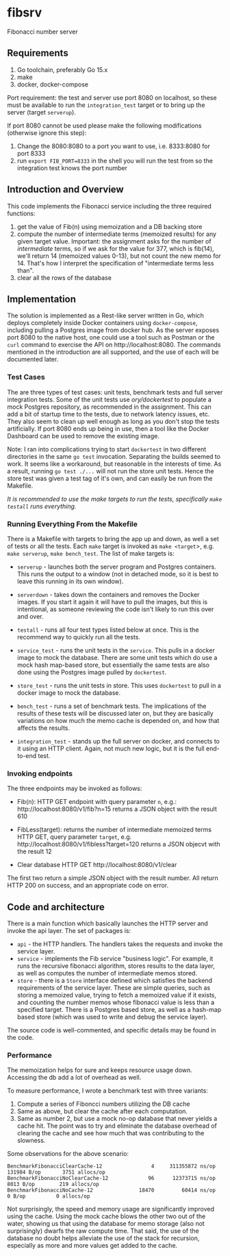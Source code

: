 # fibsrv
Fibonacci number server

## Requirements
1. Go toolchain, preferably Go 15.x
2. make
3. docker, docker-compose

Port requirement: the test and server use port 8080 on localhost, so these must be available to run the `integration_test` target or to bring up the server (target `serverup`).

If port 8080 cannot be used please make the following modifications (otherwise ignore this step):
1. Change the 8080:8080 to a port you want to use, i.e. 8333:8080 for port 8333
2. run `export FIB_PORT=8333` in the shell you will run the test from so the integration test knows the port number


## Introduction and Overview
This code implements the Fibonacci service including the three required functions:
1. get the value of Fib(n) using memoization and a DB backing store
2. compute the number of intermediate terms (memoized results) for any given target value.  Important: the assignment asks for the number of *intermediate* terms, so if we ask for the value for 377, which is fib(14), we'll return 14 (memoized values 0-13), but not count the new memo for 14.  That's how I interpret the specification of "intermediate terms less than". 
3. clear all the rows of the database

## Implementation
The solution is implemented as a Rest-like server written in Go, which deploys completely inside Docker containers using `docker-compose`, including pulling a Postgres image from docker hub.  As the server exposes port 8080 to the native host, one could use a tool such as Postman or the `curl` command to exercise the API on http://localhost:8080.  The commands mentioned in the introduction are all supported, and the use of each will be documented later.

### Test Cases
The are three types of test cases: unit tests, benchmark tests and full server integration tests.  Some of the unit tests use *ory/dockertest* to populate a mock Postgres repository, as recommended in the assignment.  This can add a bit of startup time to the tests, due to network latency issues, etc.  They also seem to clean up well enough as long as you don't stop the tests artificially.  If port 8080 ends up being in use, then a tool like the Docker Dashboard can be used to remove the existing image.

Note: I ran into complications trying to start `dockertest` in two different directories in the same `go test` invocation.  Separating the builds seemed to work.  It seems like a workaround, but reasonable in the interests of time.  As a result, running `go test ./...` will not run the store unit tests.  Hence the store test was given a test tag of it's own, and can easily be run from the Makefile.

*It is recommended to use the make targets to run the tests, specifically `make testall` runs everything.*

### Running Everything From the Makefile
There is a Makefile with targets to bring the app up and down, as well a set of tests or all the tests.  Each `make` target is invoked as `make <target`>, e.g. `make serverup`, `make bench_test`.  The list of make targets is:

* `serverup` - launches both the server program and Postgres containers.  This runs the output to a window (not in detached mode, so it is best to leave this running in its own window).

* `serverdown` - takes down the containers and removes the Docker images.  If you start it again it will have to pull the images, but this is intentional, as someone reviewing the code isn't likely to run this over and over.

* `testall` - runs all four test types listed below at once.  This is the recommend way to quickly run all the tests.

* `service_test` - runs the unit tests in the `service`.  This pulls in a docker image to mock the database.  There are some unit tests which do use a mock hash map-based store, but essentially the same tests are also done using the Postgres image pulled by `dockertest`.

* `store_test` - runs the unit tests in store.  This uses `dockertest` to pull in a docker image to mock the database.

* `bench_test` - runs a set of benchmark tests.  The implications of the results of these tests will be discussed later on, but they are basically variations on how much the memo cache is depended on, and how that affects the results.

* `integration_test` - stands up the full server on docker, and connects to it using an HTTP client.  Again, not much new logic, but it is the full end-to-end test.

### Invoking endpoints
The three endpoints may be invoked as follows:
* Fib(n): HTTP GET endpoint with query parameter `n`, e.g.: http://localhost:8080/v1/fib?n=15 returns a JSON object with the result 610

* FibLess(target): returns the number of intermediate memoized terms HTTP GET, query parameter `target`, e.g. http://localhost:8080/v1/fibless?target=120 returns a JSON objecvt with the result 12

* Clear database HTTP GET http://localhost:8080/v1/clear

The first two return a simple JSON object with the result number.  All return HTTP 200 on success, and an appropriate code on error.

## Code and architecture
There is a main function which basically launches the HTTP server and invoke the api layer.  The set of packages is:
* `api` - the HTTP handlers.  The handlers takes the requests and invoke the service layer.
* `service` - implements the Fib service "business logic".  For example, it runs the recursive fibonacci algorithm, stores results to the data layer, as well as computes the number of intermediate memos stored.
* `store` - there is a `Store` interface defined which satisfies the backend requirements of the service layer.  These are simple queries, such as storing a memoized value, trying to fetch a memoized value if it exists, and counting the number memos whose fibonacci value is less than a specified target.  There is a Postgres based store, as well as a hash-map based store (which was used to write and debug the service layer).

The source code is well-commented, and specific details may be found in the code.

### Performance
The memoization helps for sure and keeps resource usage down.  Accessing the db add a lot of overhead as well.

To measure performance, I wrote a benchmark test with three variants:
1. Compute a series of Fiboncci numbers utilizing the DB cache
2. Same as above, but clear the cache after each computation.
3. Same as number 2, but use a mock no-op database that never yields a cache hit.  The point was to try and eliminate the database overhead of clearing the cache and see how much that was contributing to the slowness.

Some observations for the above scenario:

```
BenchmarkFibonacciClearCache-12      	       4	 311355872 ns/op	  131984 B/op	    3751 allocs/op
BenchmarkFibonacciNoClearCache-12    	      96	  12373715 ns/op	    8013 B/op	     219 allocs/op
BenchmarkFibonacciNoCache-12         	   18470	     60414 ns/op	       0 B/op	       0 allocs/op
```
Not surprisingly, the speed and memory usage are significantly improved using the cache.  Using the mock cache blows the other two out of the water, showing us that using the database for memo storage (also not surprisingly) dwarfs the raw compute time.  That said, the use of the database no doubt helps alleviate the use of the stack for recursion, especially as more and more values get added to the cache.

